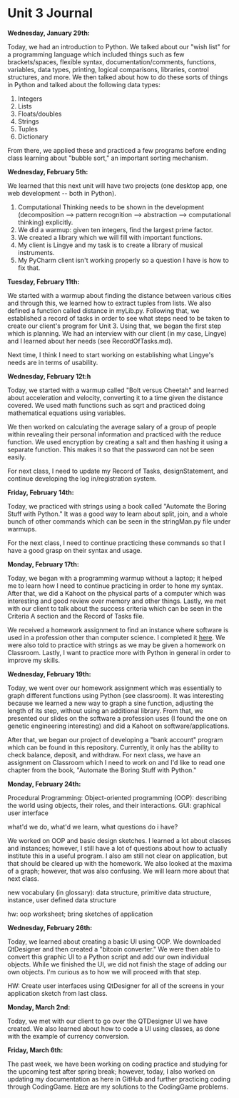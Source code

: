 Unit 3 Journal
==============

**Wednesday, January 29th:**

  Today, we had an introduction to Python. We talked about our "wish list" for a programming language which included things such as few brackets/spaces, flexible syntax, documentation/comments, functions, variables, data types, printing, logical comparisons, libraries, control structures, and more. We then talked about how to do these sorts of things in Python and talked about the following data types:
  1. Integers
  2. Lists
  3. Floats/doubles
  4. Strings
  5. Tuples
  6. Dictionary
  
   From there, we applied these and practiced a few programs before ending class learning about "bubble sort," an important sorting mechanism.
   
**Wednesday, February 5th:**

  We learned that this next unit will have two projects (one desktop app, one web development -- both in Python).
  1. Computational Thinking needs to be shown in the development (decomposition --> pattern recognition --> abstraction --> computational thinking) explicitly. 
  2. We did a warmup: given ten integers, find the largest prime factor. 
  3. We created a library which we will fill with important functions.
  4. My client is Lingye and my task is to create a library of musical instruments. 
  5. My PyCharm client isn't working properly so a question I have is how to fix that.
  
**Tuesday, February 11th:**

  We started with a warmup about finding the distance between various cities and through this, we learned how to extract tuples from lists. We also defined a function called distance in myLib.py.
  Following that, we established a record of tasks in order to see what steps need to be taken to create our client's program for Unit 3. Using that, we began the first step which is planning. We had an interview with our client (in my case, Lingye) and I learned about her needs (see RecordOfTasks.md).
  
  Next time, I think I need to start working on establishing what Lingye's needs are in terms of usability.  
  
**Wednesday, February 12t:h**

Today, we started with a warmup called "Bolt versus Cheetah" and learned about acceleration and velocity, converting it to a time given the distance covered. We used math functions such as sqrt and practiced doing mathematical equations using variables. 

We then worked on calculating the average salary of a group of people within revealing their personal information and practiced with the reduce function. We used encryption by creating a salt and then hashing it using a separate function. This makes it so that the password can not be seen easily. 

For next class, I need to update my Record of Tasks, designStatement, and continue developing the log in/registration system. 

**Friday, February 14th:** 

Today, we practiced with strings using a book called "Automate the Boring Stuff with Python." It was a good way to learn about split, join, and a whole bunch of other commands which can be seen in the stringMan.py file under warmups. 

For the next class, I need to continue practicing these commands so that I have a good grasp on their syntax and usage. 

**Monday, February 17th:** 

Today, we began with a programming warmup without a laptop; it helped me to learn how I need to continue practicing in order to hone my syntax. After that, we did a Kahoot on the physical parts of a computer which was interesting and good review over memory and other things. Lastly, we met with our client to talk about the success criteria which can be seen in the Criteria A section and the Record of Tasks file.

We received a homework assignment to find an instance where software is used in a profession other than computer science. I completed it [here](https://docs.google.com/presentation/d/1Gt_9hkmF0L5PYeJT3UFmFP-p79ow_6mxtqde2v8eZLA/edit#slide=id.p). We were also told to practice with strings as we may be given a homework on Classroom. Lastly, I want to practice more with Python in general in order to improve my skills.

**Wednesday, February 19th:**
   
Today, we went over our homework assignment which was essentially to graph different functions using Python (see classroom). It was interesting because we learned a new way to graph a sine function, adjusting the length of its step, without using an additional library. From that, we presented our slides on the software a profession uses (I found the one on genetic engineering interesting) and did a Kahoot on software/applications.

After that, we began our project of developing a "bank account" program which can be found in this repository. Currently, it only has the ability to check balance, deposit, and withdraw. For next class, we have an assignment on Classroom which I need to work on and I'd like to read one chapter from the book, "Automate the Boring Stuff with Python."

**Monday, February 24th:**

Procedural Programming:
Object-oriented programming (OOP): describing the world using objects, their roles, and their interactions. 
GUI: graphical user interface

what'd we do, what'd we learn, what questions do i have?

We worked on OOP and basic design sketches. I learned a lot about classes and instances; however, I still have a lot of questions about how to actually institute this in a useful program. I also am still not clear on application, but that should be cleared up with the homework. We also looked at the maxima of a graph; however, that was also confusing. We will learn more about that next class. 

new vocabulary (in glossary): data structure, primitive data structure, instance, user defined data structure

hw: oop worksheet; bring sketches of application 

**Wednesday, February 26th:**

Today, we learned about creating a basic UI using OOP. We downloaded QtDesigner and then created a "bitcoin converter." We were then able to convert this graphic UI to a Python script and add our own individual objects. While we finished the UI, we did not finish the stage of adding our own objects. I'm curious as to how we will proceed with that step.

HW: Create user interfaces using QtDesigner for all of the screens in your application sketch from last class. 

**Monday, March 2nd:**

Today, we met with our client to go over the QTDesigner UI we have created. We also learned about how to code a UI using classes, as done with the example of currency conversion. 

**Friday, March 6th:**

The past week, we have been working on coding practice and studying for the upcoming test after spring break; however, today, I also worked on updating my documentation as here in GitHub and further practicing coding through CodingGame. [Here](https://github.com/rikiod/unit3/blob/master/CodingGamePuzzles.md) are my solutions to the CodingGame problems. 
